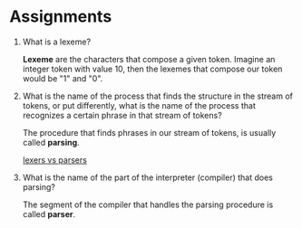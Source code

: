 # Assignments

1. What is a lexeme?

    **Lexeme** are the characters that compose a given token. Imagine an integer token with value 10, then the lexemes that compose our token would be "1" and "0".

2. What is the name of the process that finds the structure in the stream of tokens, or put differently, what is the name of the process that recognizes a certain phrase in that stream of tokens?

    The procedure that finds phrases in our stream of tokens, is usually called **parsing**.

    [lexers vs parsers](https://stackoverflow.com/questions/2842809/lexers-vs-parsers)

3. What is the name of the part of the interpreter (compiler) that does parsing?

    The segment of the compiler that handles the parsing procedure is called **parser**.
